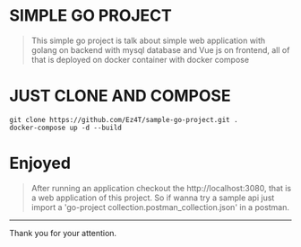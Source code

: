 # SIMPLE GO PROJECT 

> This simple go project is talk about simple web application with golang on backend with mysql database and Vue js on frontend, all of that is deployed on docker container with docker compose  


# JUST CLONE AND COMPOSE

```
git clone https://github.com/Ez4T/sample-go-project.git .
docker-compose up -d --build
```

# Enjoyed

> After running an application checkout the http://localhost:3080, that is a web application of this project. So if wanna try a sample api just import a 'go-project collection.postman_collection.json' in a postman.

----------
 Thank you for your attention.

